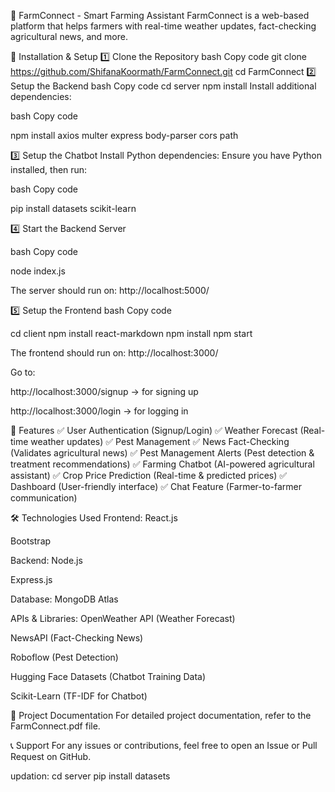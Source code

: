 🌿 FarmConnect - Smart Farming Assistant
FarmConnect is a web-based platform that helps farmers with real-time weather updates, fact-checking agricultural news, and more.

🔧 Installation & Setup
1️⃣ Clone the Repository
bash
Copy code
git clone https://github.com/ShifanaKoormath/FarmConnect.git
cd FarmConnect
2️⃣ Setup the Backend
bash
Copy code
cd server
npm install
Install additional dependencies:

bash
Copy code


npm install axios multer express body-parser cors path

3️⃣ Setup the Chatbot
Install Python dependencies:
Ensure you have Python installed, then run:

bash
Copy code

pip install datasets scikit-learn

4️⃣ Start the Backend Server

bash
Copy code

node index.js

The server should run on:
http://localhost:5000/

5️⃣ Setup the Frontend
bash
Copy code

cd client
npm install react-markdown
npm install
npm start

The frontend should run on:
http://localhost:3000/

Go to:

http://localhost:3000/signup → for signing up

http://localhost:3000/login → for logging in

🚀 Features
✅ User Authentication (Signup/Login)
✅ Weather Forecast (Real-time weather updates)
✅ Pest Management
✅ News Fact-Checking (Validates agricultural news)
✅ Pest Management Alerts (Pest detection & treatment recommendations)
✅ Farming Chatbot (AI-powered agricultural assistant)
✅ Crop Price Prediction (Real-time & predicted prices)
✅ Dashboard (User-friendly interface)
✅ Chat Feature (Farmer-to-farmer communication)

🛠️ Technologies Used
Frontend:
React.js

Bootstrap

Backend:
Node.js

Express.js

Database:
MongoDB Atlas

APIs & Libraries:
OpenWeather API (Weather Forecast)

NewsAPI (Fact-Checking News)

Roboflow (Pest Detection)

Hugging Face Datasets (Chatbot Training Data)

Scikit-Learn (TF-IDF for Chatbot)

📄 Project Documentation
For detailed project documentation, refer to the FarmConnect.pdf file.

📞 Support
For any issues or contributions, feel free to open an Issue or Pull Request on GitHub.

updation:
cd server 
pip install datasets
